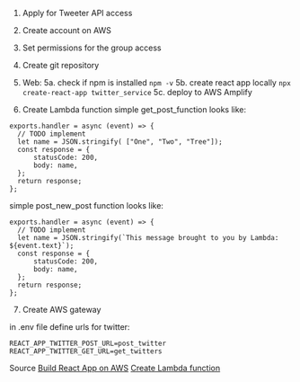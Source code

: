 1. Apply for Tweeter API access
2. Create account on AWS
3. Set permissions for the group access
4. Create git repository


5. Web:
5a. check if npm is installed
`npm -v`
5b. create react app locally
`npx create-react-app twitter_service`
5c. deploy to AWS Amplify

6. Create Lambda function
  simple get_post_function looks like:
  ```
  exports.handler = async (event) => {
    // TODO implement
    let name = JSON.stringify( ["One", "Two", "Tree"]);
    const response = {
        statusCode: 200,
        body: name,
    };
    return response;
};
  ```

  simple post_new_post function looks like:
  ```
  exports.handler = async (event) => {
    // TODO implement
    let name = JSON.stringify(`This message brought to you by Lambda: ${event.text}`);
    const response = {
        statusCode: 200,
        body: name,
    };
    return response;
};
  ```
7. Create AWS gateway


in .env file define urls for twitter:
```
REACT_APP_TWITTER_POST_URL=post_twitter
REACT_APP_TWITTER_GET_URL=get_twitters
```


Source
[Build React App on AWS](https://aws.amazon.com/getting-started/hands-on/build-react-app-amplify-graphql/module-one/?e=gs2020&p=build-a-react-app-intro)
[Create Lambda function](https://aws.amazon.com/getting-started/hands-on/build-web-app-s3-lambda-api-gateway-dynamodb/module-two/)

